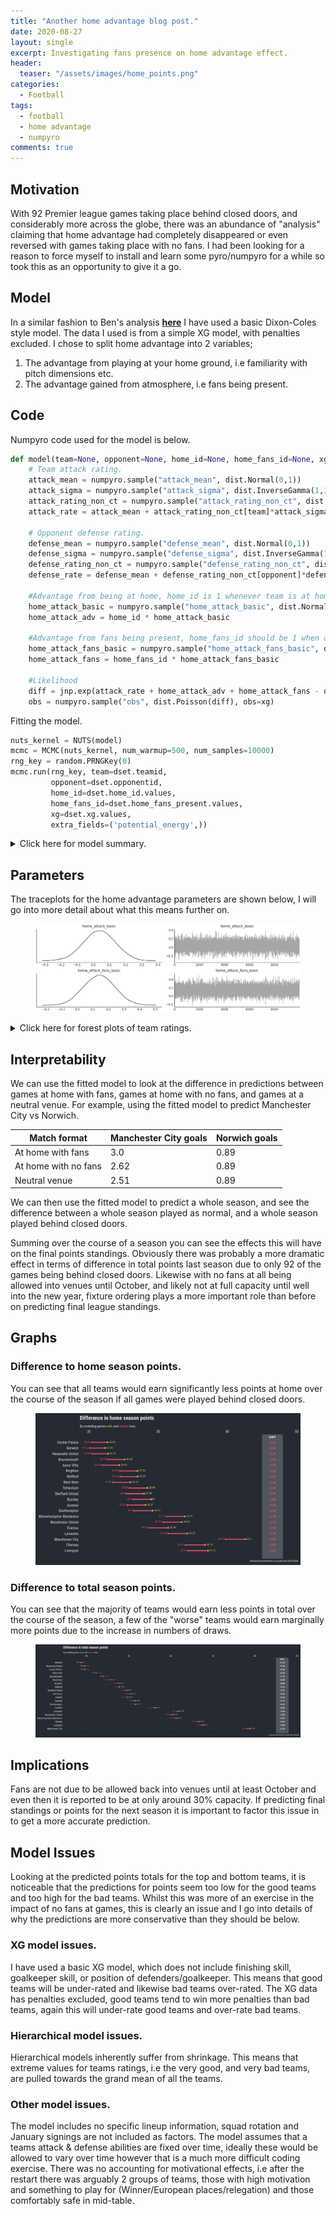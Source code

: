 ```yaml
---
title: "Another home advantage blog post."
date: 2020-08-27
layout: single
excerpt: Investigating fans presence on home advantage effect.
header:
  teaser: "/assets/images/home_points.png"
categories:
  - Football
tags:
  - football
  - home advantage
  - numpyro
comments: true
---
```


## Motivation
With 92 Premier league games taking place behind closed doors, and considerably more across the globe, there was an abundance of "analysis" claiming that home advantage had completely disappeared or even reversed with games taking place with no fans.
I had been looking for a reason to force myself to install and learn some pyro/numpyro for a while so took this as an opportunity to give it a go.

## Model
In a similar fashion to Ben's analysis [**here**](http://www.statsandsnakeoil.com/2020/07/27/estimating-the-disruption-to-home-advantage/) I have used a basic Dixon-Coles style model.
The data I used is from a simple XG model, with penalties excluded.
I chose to split home advantage into 2 variables;
1.  The advantage from playing at your home ground, i.e familiarity with pitch dimensions etc.
2.  The advantage gained from atmosphere, i.e fans being present.

## Code
Numpyro code used for the model is below.
``` python
def model(team=None, opponent=None, home_id=None, home_fans_id=None, xg=None):
    # Team attack rating.
    attack_mean = numpyro.sample("attack_mean", dist.Normal(0,1))
    attack_sigma = numpyro.sample("attack_sigma", dist.InverseGamma(1,1))
    attack_rating_non_ct = numpyro.sample("attack_rating_non_ct", dist.Normal(0,1).expand([len(set(team))]))
    attack_rate = attack_mean + attack_rating_non_ct[team]*attack_sigma

    # Opponent defense rating.
    defense_mean = numpyro.sample("defense_mean", dist.Normal(0,1))
    defense_sigma = numpyro.sample("defense_sigma", dist.InverseGamma(1,1))
    defense_rating_non_ct = numpyro.sample("defense_rating_non_ct", dist.Normal(0,1).expand([len(set(opponent))]))
    defense_rate = defense_mean + defense_rating_non_ct[opponent]*defense_sigma

    #Advantage from being at home, home_id is 1 whenever team is at home.
    home_attack_basic = numpyro.sample("home_attack_basic", dist.Normal(0,1))
    home_attack_adv = home_id * home_attack_basic

    #Advantage from fans being present, home_fans_id should be 1 when at home and fans are present and 0 when at home with no fans.
    home_attack_fans_basic = numpyro.sample("home_attack_fans_basic", dist.Normal(0,1))
    home_attack_fans = home_fans_id * home_attack_fans_basic

    #Likelihood
    diff = jnp.exp(attack_rate + home_attack_adv + home_attack_fans - defense_rate)
    obs = numpyro.sample("obs", dist.Poisson(diff), obs=xg)
```
    
Fitting the model.
``` python
nuts_kernel = NUTS(model)
mcmc = MCMC(nuts_kernel, num_warmup=500, num_samples=10000)
rng_key = random.PRNGKey(0)
mcmc.run(rng_key, team=dset.teamid,
         opponent=dset.opponentid,
         home_id=dset.home_id.values,
         home_fans_id=dset.home_fans_present.values,
         xg=dset.xg.values,
         extra_fields=('potential_energy',))
```
<details>
  <summary>Click here for model summary.</summary>
  

## Model summary

|parameter|mean|std|median|5.0%|95.0%|n_eff|r_hat|
|---------|----|---|------|----|-----|-----|-----|
|attack_mean|0.15  |    0.71   |   0.15   |  -0.98|      1.34  | 6154.75  |    1.00|
|attack_sigma|0.23   |   0.05  |    0.23  |    0.16  |    0.32 |  3912.60   |   1.00|
|attack_rating_non_ct[0]|      1.10   |   0.52   |   1.09   |   0.25  |    1.95 |  8374.52   |   1.00|
|attack_rating_non_ct[1]|     -0.91  |    0.59   |  -0.91   |  -1.90   |   0.01  |11941.38   |   1.00|
|attack_rating_non_ct[2]|      2.02   |   0.54  |    2.01   |   1.12   |   2.89  | 5925.03   |   1.00|
|attack_rating_non_ct[3]|     -0.14   |   0.55   |  -0.13   |  -1.06   |   0.75  | 9457.09   |   1.00|
|attack_rating_non_ct[4]|     -0.49    |  0.57   |  -0.48   |  -1.44   |   0.42  |12434.17   |   1.00|
|attack_rating_non_ct[5]|     -0.23    |  0.56   |  -0.22   |  -1.12   |   0.72  | 9777.81   |   1.00|
|attack_rating_non_ct[6]|     -0.18   |   0.55   |  -0.18   |  -1.08   |   0.72  |10686.36   |   1.00|
|attack_rating_non_ct[7]|      0.14   |   0.56   |   0.14   |  -0.77   |   1.07  | 8658.60   |   1.00|
|attack_rating_non_ct[8]|      0.17   |   0.54   |   0.17   |  -0.68   |   1.07  |10056.12   |   1.00|
|attack_rating_non_ct[9]|     -1.17   |   0.60   |  -1.15   |  -2.17   |  -0.23  | 9568.23   |   1.00|
|attack_rating_non_ct[10]|     -0.40   |   0.57  |   -0.40  |   -1.29  |    0.56 | 11249.37  |    1.00|
|attack_rating_non_ct[11]|     -0.20    |  0.55  |   -0.19  |   -1.11  |    0.69 | 10754.30  |    1.00|
|attack_rating_non_ct[12]|     -0.28    |  0.57  |   -0.27  |   -1.20  |    0.68 |  9816.47  |    1.00|
|attack_rating_non_ct[13]|     -0.28    |  0.55  |   -0.27  |   -1.21  |    0.60 | 10558.21  |    1.00|
|attack_rating_non_ct[14]|     -0.21    |  0.55   |  -0.20  |   -1.10  |    0.70 | 11570.03  |    1.00|
|attack_rating_non_ct[15]|     -0.79    |  0.58   |  -0.77  |   -1.72  |    0.19 | 11271.00  |    1.00|
|attack_rating_non_ct[16]|      0.17     | 0.54   |   0.17  |   -0.76  |    1.02 | 10302.04  |    1.00|
|attack_rating_non_ct[17]|      0.45    |  0.54   |   0.45  |   -0.48  |    1.27 |  9607.86  |    1.00|
|attack_rating_non_ct[18]|      1.05    |  0.53   |   1.04  |    0.22  |    1.93 |  7911.13  |    1.00|
|attack_rating_non_ct[19]|      0.18    |  0.54   |   0.18  |   -0.70  |    1.07 |  9922.93  |    1.00|
|defense_mean|     -0.13  |    0.71   |  -0.14   |  -1.28   |   1.04  | 6149.20  |    1.00|
|defense_sigma|      0.20  |    0.05  |    0.20  |    0.13  |    0.28 |  5284.83  |    1.00|
|defense_rating_non_ct[0]|      0.71   |   0.62   |   0.69  |   -0.36   |   1.67  |11623.39   |   1.00|
|defense_rating_non_ct[1]|     -0.84   |   0.58   |  -0.83  |   -1.80   |   0.09  |10142.58   |   1.00|
|defense_rating_non_ct[2]|      0.99   |   0.63   |   0.96  |   -0.03   |   2.03  |14904.24   |   1.00|
|defense_rating_non_ct[3]|     -0.76   |   0.57   |  -0.75  |   -1.69   |   0.19  |11255.41   |   1.00|
|defense_rating_non_ct[4]|     -0.56   |   0.58   |  -0.56  |   -1.51   |   0.40  |10068.25   |   1.00|
|defense_rating_non_ct[5]|     -0.12   |   0.59   |  -0.12  |   -1.08   |   0.84  |14353.28   |   1.00|
|defense_rating_non_ct[6]|      0.10   |   0.60   |   0.09  |   -0.84   |   1.12  |11902.51   |   1.00|
|defense_rating_non_ct[7]|     -0.27   |   0.58   |  -0.28  |   -1.25   |   0.66  |11552.72   |   1.00|
|defense_rating_non_ct[8]|      0.34   |   0.61   |   0.33  |   -0.66   |   1.34  |14602.78   |   1.00|
|defense_rating_non_ct[9]|     -0.46   |   0.57   |  -0.46  |   -1.40   |   0.49  |11981.43   |   1.00|
|defense_rating_non_ct[10]|     -0.16  |    0.59  |   -0.17 |    -1.15  |    0.79 | 14187.21  |    1.00|
|defense_rating_non_ct[11]|     -0.41  |    0.59  |   -0.42 |    -1.37  |    0.55 | 10279.23  |    1.00|
|defense_rating_non_ct[12]|     -1.02  |    0.57  |   -1.01 |    -1.96  |   -0.11 | 13133.95  |    1.00|
|defense_rating_non_ct[13]|      0.09   |   0.61  |    0.08 |    -0.92  |    1.07 | 16097.16  |    1.00|
|defense_rating_non_ct[14]|     -0.10   |   0.59  |   -0.10 |    -1.09  |    0.86 | 10490.95  |    1.00|
|defense_rating_non_ct[15]|     -0.86   |   0.58  |   -0.86 |    -1.81  |    0.09 | 11439.39  |    1.00|
|defense_rating_non_ct[16]|      1.08   |   0.64  |    1.07 |     0.07  |    2.15 | 14859.41  |    1.00|
|defense_rating_non_ct[17]|      0.76   |   0.63  |    0.75 |    -0.22  |    1.84 | 11756.59  |    1.00|
|defense_rating_non_ct[18]|      0.64   |   0.62  |    0.63 |    -0.35  |    1.68 | 14086.64  |    1.00|
|defense_rating_non_ct[19]|      0.92   |   0.63  |    0.91 |    -0.08  |    1.98 | 11068.81  |    1.00|
|home_attack_basic|      0.04    |  0.10  |    0.04   |  -0.12   |   0.20   |8807.34   |   1.00|
|home_attack_fans_basic|      0.14 |     0.10    |  0.14   |  -0.02 |     0.30 | 8699.55  |    1.00|

</details>

## Parameters

The traceplots for the home advantage parameters are shown below, I will go into more detail about what this means further on.

<figure class='centre'>
  <a href="/assets/images/hadv.png"><img src="/assets/images/hadv.png"></a>
</figure>

<details>
  <summary>Click here for forest plots of team ratings.</summary>
  
 ### Attack ratings.
  
<figure class='centre'>
  <a href="/assets/images/attack.png"><img src="/assets/images/attack.png"></a>
</figure>

 ### Defense ratings.
  
<figure class='centre'>
  <a href="/assets/images/defense.png"><img src="/assets/images/defense.png"></a>
</figure>
</details>
  
## Interpretability 
We can use the fitted model to look at the difference in predictions between games at home with fans, games at home with no fans, and games at a neutral venue.
For example, using the fitted model to predict Manchester City vs Norwich.

|Match format | Manchester City goals| Norwich goals|
|-------------|----------------------|--------------|
|At home with fans| 3.0| 0.89|
|At home with no fans| 2.62| 0.89|
|Neutral venue| 2.51| 0.89|

We can then use the fitted model to predict a whole season, and see the difference between a whole season played as normal, and a whole season played behind closed doors.

Summing over the course of a season you can see the effects this will have on the final points standings.
Obviously there was probably a more dramatic effect in terms of difference in total points last season due to only 92 of the games being behind closed doors.
Likewise with no fans at all being allowed into venues until October, and likely not at full capacity until well into the new year, fixture ordering plays a more important role than before on predicting final league standings.


## Graphs

### Difference to home season points.
You can see that all teams would earn significantly less points at home over the course of the season if all games were played behind closed doors.

<figure class='centre'>
  <a href="/assets/images/home_points.png"><img src="/assets/images/home_points.png"></a>
</figure>

### Difference to total season points.
You can see that the majority of teams would earn less points in total over the course of the season, a few of the "worse" teams would earn marginally more points due to the increase in numbers of draws.

<figure class='centre'>
  <a href="/assets/images/total_points.png"><img src="/assets/images/total_points.png"></a>
</figure>

## Implications

Fans are not due to be allowed back into venues until at least October and even then it is reported to be at only around 30% capacity.
If predicting final standings or points for the next season it is important to factor this issue in to get a more accurate prediction.

## Model Issues

Looking at the predicted points totals for the top and bottom teams, it is noticeable that the predictions for points seem too low for the good teams and too high for the bad teams. Whilst this was more of an exercise in the impact of no fans at games, this is clearly an issue and I go into details of why the predictions are more conservative than they should be below.

### XG model issues.
I have used a basic XG model, which does not include finishing skill, goalkeeper skill, or position of defenders/goalkeeper.  This means that good teams will be under-rated and likewise bad teams over-rated.
The XG data has penalties excluded, good teams tend to win more penalties than bad teams, again this will under-rate good teams and over-rate bad teams.

### Hierarchical model issues.
Hierarchical models inherently suffer from shrinkage. This means that extreme values for teams ratings, i.e the very good, and very bad teams, are pulled towards the grand mean of all the teams.

### Other model issues.
The model includes no specific lineup information, squad rotation and January signings are not included as factors.
The model assumes that a teams attack & defense abilities are fixed over time, ideally these would be allowed to vary over time however that is a much more difficult coding exercise.
There was no accounting for motivational effects, i.e after the restart there was arguably 2 groups of teams, those with high motivation and something to play for (Winner/European places/relegation) and those comfortably safe in mid-table.
